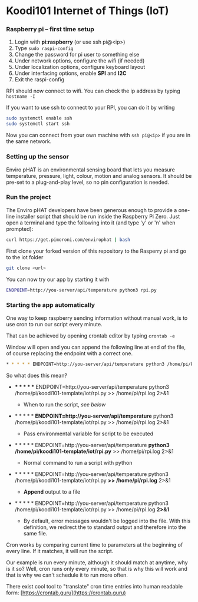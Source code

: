 # Koodi101  Internet of Things (IoT)

### Raspberry pi – first time setup
1. Login with **pi:raspberry** (or use ssh pi@\<ip\>)
2. Type ```sudo raspi-config```
3. Change the password for pi user to something else
4. Under network options, configure the wifi (if needed)
5. Under localization options, configure keyboard layout
6. Under interfacing options, enable **SPI** and **I2C**
7. Exit the raspi-config

RPI should now connect to wifi. You can check the ip address by typing
```hostname -I```

If you want to use ssh to connect to your RPI, you can do it by writing

```bash
sudo systemctl enable ssh
sudo systemctl start ssh
```

Now you can connect from your own machine with ```ssh pi@<ip>``` if you are in the same network.

### Setting up the sensor

Enviro pHAT is an environmental sensing board that lets you measure temperature, pressure, light, colour, motion and analog sensors. It should be pre-set to a plug-and-play level, so no pin configuration is needed.

### Run the project

The Enviro pHAT developers have been generous enough to provide a one-line installer script that should be run inside the Raspberry Pi Zero. Just open a terminal and type the following into it (and type 'y' or 'n' when prompted):

```bash
curl https://get.pimoroni.com/envirophat | bash
```

First clone your forked version of this repository to the Rasperry pi and go to the iot folder

```bash
git clone <url>
```

You can now try our app by starting it with

```bash
ENDPOINT=http://you-server/api/temperature python3 rpi.py
```

### Starting the app automatically

One way to keep raspberry sending information without manual
work, is to use cron to run our script every minute.

That can be achieved by opening crontab editor by typing ```crontab -e```

Window will open and you can append the following line at end of the file,
of course replacing the endpoint with a correct one.

```bash
* * * * * ENDPOINT=http://you-server/api/temperature python3 /home/pi/koodi101-iot/iot/rpi.py >> /home/pi/rpi.log 2>&1
```

So what does this mean?

* **\* \* \* \* \*** ENDPOINT=http://you-server/api/temperature python3 /home/pi/koodi101-template/iot/rpi.py >> /home/pi/rpi.log 2>&1
  * When to run the script, *see below*

* \* \* \* \* \* **ENDPOINT=http://you-server/api/temperature** python3 /home/pi/koodi101-template/iot/rpi.py >> /home/pi/rpi.log 2>&1
  * Pass environmental variable for script to be executed

* \* \* \* \* \* ENDPOINT=http://you-server/api/temperature **python3 /home/pi/koodi101-template/iot/rpi.py** >> /home/pi/rpi.log 2>&1
  * Normal command to run a script with python

* \* \* \* \* \* ENDPOINT=http://you-server/api/temperature python3 /home/pi/koodi101-template/iot/rpi.py **>> /home/pi/rpi.log** 2>&1
  * **Append** output to a file

* \* \* \* \* \* ENDPOINT=http://you-server/api/temperature python3 /home/pi/koodi101-template/iot/rpi.py >> /home/pi/rpi.log **2>&1**
  * By default, error messages wouldn't be logged into the file. With this definition, we redirect the to standard output and therefore into the same file.

Cron works by comparing current time to parameters at the beginning of every line. If it matches, it will run the script.

Our example is run every minute, although it should match at anytime, why is it so? Well, cron runs only every minute, so that is why this will work and that is why we can't schedule it to run more often.

There exist cool tool to "translate" cron time entries into human readable form: [https://crontab.guru](https://crontab.guru)
